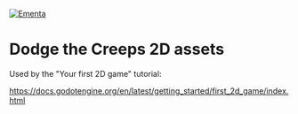
[![Ementa](https://github.com/Ajnus/GODOT_PROJECT_TOPICOS_EM_COMPUTACAO_IV_INF1307/assets/8205907/7bf36f3e-561c-4a6a-bf5f-750ef979b341)](https://www.youtube.com/watch?v=dxHNQQasJBE)


# Dodge the Creeps 2D assets

Used by the "Your first 2D game" tutorial:

https://docs.godotengine.org/en/latest/getting_started/first_2d_game/index.html
